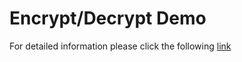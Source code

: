 # Encrypt/Decrypt Demo

For detailed information please click the following
[link](./encrypt_decrypt/readme.md)
